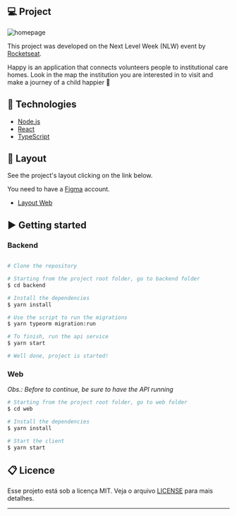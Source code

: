 ## 💻 Project

![homepage](https://user-images.githubusercontent.com/53954134/105760828-95327100-5f52-11eb-9f36-eba8b11f8eb6.JPG)

This project was developed on the Next Level Week (NLW) event by [Rocketseat](www.rocketseat.com.br).

Happy is an application that connects volunteers people to institutional care homes. 
Look in the map the institution you are interested in to visit and make a journey of a child happier 💜

## 🚀 Technologies

- [Node.js](https://nodejs.org/en/)
- [React](https://reactjs.org)
- [TypeScript](https://www.typescriptlang.org/)

## 🔖 Layout

See the project's layout clicking on the link below. 

You need to have a [Figma](http://figma.com) account.

- [Layout Web](https://www.figma.com/file/mDEbnoojksG4w8sOxmudh3/Happy-Web)

## ▶️ Getting started

### Backend

```bash

# Clone the repository

# Starting from the project root folder, go to backend folder
$ cd backend

# Install the dependencies
$ yarn install

# Use the script to run the migrations
$ yarn typeorm migration:run

# To finish, run the api service
$ yarn start

# Well done, project is started!
```

### Web

_Obs.: Before to continue, be sure to have the API running_

```bash
# Starting from the project root folder, go to web folder
$ cd web

# Install the dependencies
$ yarn install

# Start the client
$ yarn start
```


## 📋 Licence

Esse projeto está sob a licença MIT. Veja o arquivo [LICENSE](LICENSE.md) para mais detalhes.

---
